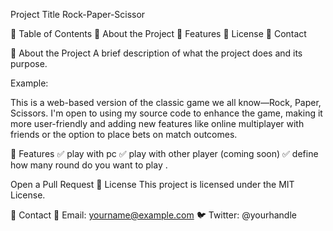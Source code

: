 Project Title
Rock-Paper-Scissor

📜 Table of Contents
📌 About the Project
🚀 Features
📜 License
📧 Contact





📌 About the Project
A brief description of what the project does and its purpose.

Example:

This is a web-based version of the classic game we all know—Rock, Paper, Scissors. I'm open to using my source code to enhance the game, making it more user-friendly and adding new features like online multiplayer with friends or the option to place bets on match outcomes.


🚀 Features
✅ play with pc 
✅ play with other player (coming soon)
✅ define how many round do you want to play .

Open a Pull Request
📜 License
This project is licensed under the MIT License.

📧 Contact
📩 Email: yourname@example.com
🐦 Twitter: @yourhandle










